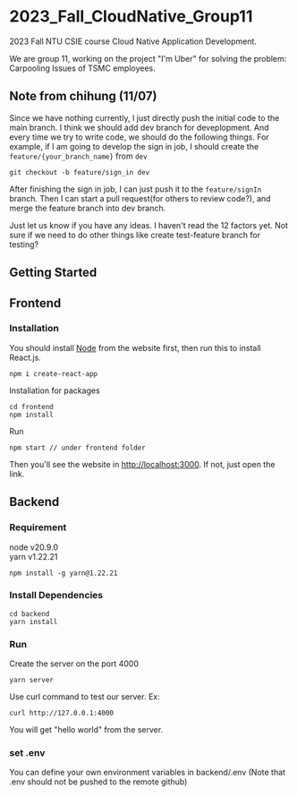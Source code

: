 # 2023_Fall_CloudNative_Group11
2023 Fall NTU CSIE course Cloud Native Application Development. 

We are group 11, working on the project "I'm Uber" for solving the problem: Carpooling Issues of TSMC employees.

## Note from chihung (11/07)
Since we have nothing currently, I just directly push the initial code to the main branch.
I think we should add dev branch for deveplopment. And every time we try to write code, we should do the following things. For example, if I am going to develop the sign in job, I should create the `feature/{your_branch_name}` from `dev`
```
git checkout -b feature/sign_in dev
```
After finishing the sign in job, I can just push it to the `feature/signIn` branch. Then I can start a pull request(for others to review code?), and merge the feature branch into dev branch.

Just let us know if you have any ideas. I haven't read the 12 factors yet. Not sure if we need to do other things like create test-feature branch for testing?

## Getting Started
## Frontend

### Installation
You should install [Node](https://nodejs.org/en) from the website first, then run this to install React.js.
```
npm i create-react-app
```

Installation for packages
```
cd frontend
npm install
```

Run
```
npm start // under frontend folder
```
Then you'll see the website in [http://localhost:3000](http://localhost:3000). If not, just open the link.

## Backend
### Requirement
node v20.9.0  
yarn v1.22.21
```bash=
npm install -g yarn@1.22.21
```


### Install Dependencies
```bash=
cd backend
yarn install
```

### Run
Create the server on the port 4000
```bash=
yarn server
```

Use curl command to test our server.
Ex:
```bash=
curl http://127.0.0.1:4000
```
You will get "hello world" from the server.

### set .env
You can define your own environment variables in backend/.env (Note that .env should not be pushed to the remote github)
